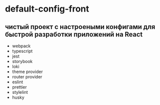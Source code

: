 # default-config-front

## чистый проект с настроеными конфигами для быстрой разработки приложений на React
- webpack
- typescript
- jest
- storybook
- loki
- theme provider
- router provider
- eslint
- prettier
- stylelint
- husky
